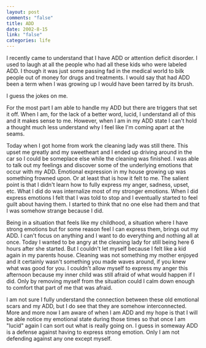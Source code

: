 ```yaml
--- 
layout: post
comments: "false"
title: ADD
date: 2002-8-15
link: "false"
categories: life
---
```

I recently came to understand that I have ADD or attention deficit disorder. I used to laugh at all the people who had all these kids who were labeled ADD. I though it was just some passing fad in the medical world to bilk people out of money for drugs and treatments. I would say that had ADD been a term when I was growing up I would have been tarred by its brush.

I guess the jokes on me.

For the most part I am able to handle my ADD but there are triggers that set it off. When I am, for the lack of a better word, lucid, I understand all of this and it makes sense to me. However, when I am in my ADD state I can't hold a thought much less understand why I feel like I'm coming apart at the seams.

Today when I got home from work the cleaning lady was still there. This upset me greatly and my sweetheart and I ended up driving around in the car so I could be someplace else while the cleaning was finished. I was able to talk out my feelings and discover some of the underlying emotions that occur with my ADD. Emotional expression in my house growing up was something frowned upon. Or at least that is how it felt to me. The salient point is that I didn't learn how to fully express my anger, sadness, upset, etc. What I did do was internalize most of my stronger emotions. When I did express emotions I felt that I was told to stop and I eventually started to feel guilt about having them. I started to think that no one else had them and that I was somehow strange because I did.

Being in a situation that feels like my childhood, a situation where I have strong emotions but for some reason feel I can express them, brings out my ADD. I can't focus on anything and I want to do everything and nothing all at once. Today I wanted to be angry at the cleaning lady for still being here 6 hours after she started. But I couldn't let myself because I felt like a kid again in my parents house. Cleaning was not something my mother enjoyed and it certainly wasn't something you made waves around, if you knew what was good for you. I couldn't allow myself to express my anger this afternoon because my inner child was still afraid of what would happen if I did. Only by removing myself from the situation could I calm down enough to comfort that part of me that was afraid.

I am not sure I fully understand the connection between these old emotional scars and my ADD, but I do see that they are somehow interconnected. More and more now I am aware of when I am ADD and my hope is that I will be able notice my emotional state during those times so that once I am "lucid" again I can sort out what is really going on. I guess in someway ADD is a defense against having to express strong emotion. Only I am not defending against any one except myself.
